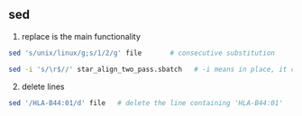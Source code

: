 ## sed


1. replace is the main functionality

```bash
sed 's/unix/linux/g;s/1/2/g' file       # consecutive substitution
```

```bash
sed -i 's/\r$//' star_align_two_pass.sbatch   # -i means in place, it can resolve newline issue from Windows to Unix
```


2. delete lines

```bash
sed '/HLA-B44:01/d' file   # delete the line containing 'HLA-B44:01'
```

